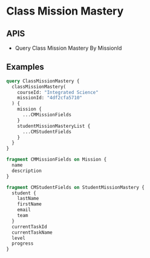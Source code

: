 # Class Mission Mastery

## APIS

* Query Class Mission Mastery By MissionId

## Examples

```graphql
query ClassMissionMastery {
  classMissionMastery(
    courseId: "Integrated Science"
    missionId: "4df2cfa5710"
  ) {
    mission {
      ...CMMissionFields
    }
    studentMissionMasteryList {
      ...CMStudentFields
    }
  }
}

fragment CMMissionFields on Mission {
  name
  description
}

fragment CMStudentFields on StudentMissionMastery {
  student {
    lastName
    firstName
    email
    team
  }
  currentTaskId
  currentTaskName
  level
  progress
}
```
